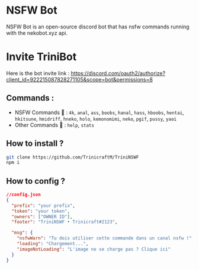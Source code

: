 # NSFW Bot

NSFW Bot is an open-source discord bot that has nsfw commands running with the nekobot.xyz api.

# Invite TriniBot

Here is the bot invite link : https://discord.com/oauth2/authorize?client_id=922215087828271105&scope=bot&permissions=8

## Commands :

- NSFW Commands 🔞 : `4k`, `anal`, `ass`, `boobs`, `hanal`, `hass`, `hboobs`, `hentai`, `hkitsune`, `hmidriff`, `hneko`, `holo`, `kemonomimi`, `neko`, `pgif`, `pussy`, `yaoi`
- Other Commands 🧷 : `help`, `stats`

## How to install ?

```bash
git clone https://github.com/TrinicraftM/TriniNSWF
npm i
```

## How to config ?

```json
//config.json
{
  "prefix": "your prefix",
  "token": "your token",
  "owners": ["OWNER ID"],
  "footer": "TriniNSWF • Trinicraft#2123",

  "msg": {
    "nsfwWarn": "Tu dois utiliser cette commande dans un canal nsfw !",
    "loading": "Chargement...",
    "imageNotLoading": "L'image ne se charge pas ? Clique ici"
  }
}
```
